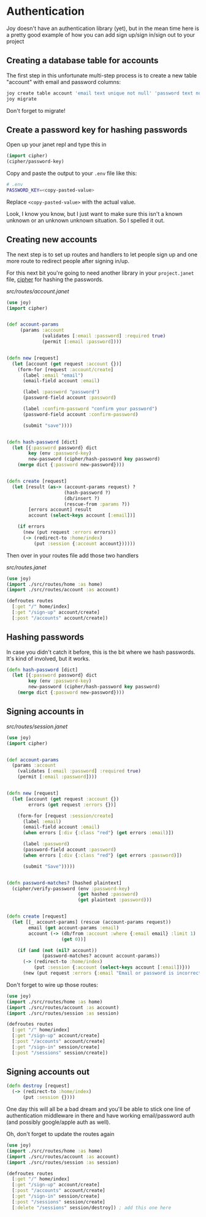 # Authentication

Joy doesn't have an authentication library (yet), but in the mean time here is a pretty good example of how you can add sign up/sign in/sign out to your project

## Creating a database table for accounts

The first step in this unfortunate multi-step process is to create a new table "account" with email and password columns:

```sh
joy create table account 'email text unique not null' 'password text not null'
joy migrate
```

Don't forget to migrate!

## Create a password key for hashing passwords

Open up your janet repl and type this in

```clojure
(import cipher)
(cipher/password-key)
```

Copy and paste the output to your `.env` file like this:

```sh
# .env
PASSWORD_KEY=<copy-pasted-value>
```

Replace `<copy-pasted-value>` with the actual value.

Look, I know you know, but I just want to make sure this isn't a known unknown or an unknown unknown situation. So I spelled it out.

## Creating new accounts

The next step is to set up routes and handlers to let people sign up and one more route to redirect people after signing in/up.

For this next bit you're going to need another library in your `project.janet` file, [cipher](https://github.com/joy-framework/cipher) for hashing the passwords.

*src/routes/account.janet*
```clojure
(use joy)
(import cipher)


(def account-params
     (params :account
             (validates [:email :password] :required true)
             (permit [:email :password])))


(defn new [request]
  (let [account (get request :account {})]
    (form-for [request :account/create]
      (label :email "email")
      (email-field account :email)

      (label :password "password")
      (password-field account :password)

      (label :confirm-password "confirm your password")
      (password-field account :confirm-password)

      (submit "save"))))


(defn hash-password [dict]
  (let [{:password password} dict
        key (env :password-key)
        new-password (cipher/hash-password key password)
    (merge dict {:password new-password})))


(defn create [request]
  (let [result (as-> (account-params request) ?
                     (hash-password ?)
                     (db/insert ?)
                     (rescue-from :params ?))
        [errors account] result
        account (select-keys account [:email])]

    (if errors
      (new (put request :errors errors))
      (-> (redirect-to :home/index)
          (put :session {:account account})))))
```

Then over in your routes file add those two handlers

*src/routes.janet*

```clojure
(use joy)
(import ./src/routes/home :as home)
(import ./src/routes/account :as account)

(defroutes routes
  [:get "/" home/index]
  [:get "/sign-up" account/create]
  [:post "/accounts" account/create])
```

## Hashing passwords

In case you didn't catch it before, this is the bit where we hash passwords. It's kind of involved, but it works.

```clojure
(defn hash-password [dict]
  (let [{:password password} dict
        key (env :password-key)
        new-password (cipher/hash-password key password)
    (merge dict {:password new-password})))
```

## Signing accounts in

*src/routes/session.janet*

```clojure
(use joy)
(import cipher)


(def account-params
  (params :account
    (validates [:email :password] :required true)
    (permit [:email :password])))


(defn new [request]
  (let [account (get request :account {})
        errors (get request :errors {})]

    (form-for [request :session/create]
      (label :email)
      (email-field account :email)
      (when errors [:div {:class "red"} (get errors :email)])

      (label :password)
      (password-field account :password)
      (when errors [:div {:class "red"} (get errors :password)])

      (submit "Save")))))


(defn password-matches? [hashed plaintext]
  (cipher/verify-password (env :password-key)
                          (get hashed :password)
                          (get plaintext :password)))


(defn create [request]
  (let [[_ account-params] (rescue (account-params request))
        email (get account-params :email)
        account (-> (db/from :account :where {:email email} :limit 1)
                    (get 0))]

    (if (and (not (nil? account))
             (password-matches? account account-params))
      (-> (redirect-to :home/index)
          (put :session {:account (select-keys account [:email])}))
      (new (put request :errors {:email "Email or password is incorrect"})))))
```

Don't forget to wire up those routes:

```clojure
(use joy)
(import ./src/routes/home :as home)
(import ./src/routes/account :as account)
(import ./src/routes/session :as session)

(defroutes routes
  [:get "/" home/index]
  [:get "/sign-up" account/create]
  [:post "/accounts" account/create]
  [:get "/sign-in" session/create]
  [:post "/sessions" session/create])
```

## Signing accounts out

```clojure
(defn destroy [request]
  (-> (redirect-to :home/index)
      (put :session {})))
```

One day this will all be a bad dream and you'll be able to stick one line of authentication middleware in there and have working email/password auth (and possibly google/apple auth as well).

Oh, don't forget to update the routes again


```clojure
(use joy)
(import ./src/routes/home :as home)
(import ./src/routes/account :as account)
(import ./src/routes/session :as session)

(defroutes routes
  [:get "/" home/index]
  [:get "/sign-up" account/create]
  [:post "/accounts" account/create]
  [:get "/sign-in" session/create]
  [:post "/sessions" session/create]
  [:delete "/sessions" session/destroy]) ; add this one here
```
